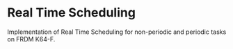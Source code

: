 # Real Time Scheduling

Implementation of Real Time Scheduling for non-periodic and periodic tasks on FRDM K64-F.
